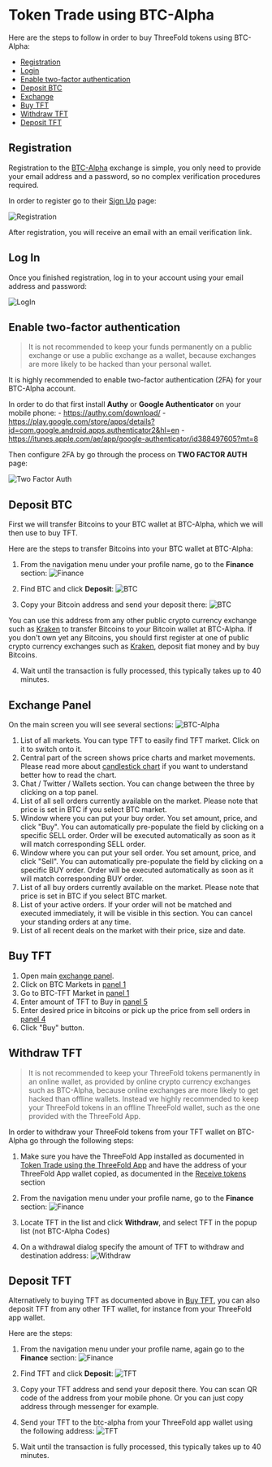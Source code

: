 # Token Trade using BTC-Alpha

Here are the steps to follow in order to buy ThreeFold tokens using BTC-Alpha:
- [Registration](#registration)
- [Login](#login)
- [Enable two-factor authentication](#2fa)
- [Deposit BTC](#deposit-btc)
- [Exchange](#exchange-panel)
- [Buy TFT](#buy-tft)
- [Withdraw TFT](#withdraw)
- [Deposit TFT](#deposit-tft)



<a id='registration'></a>

## Registration

Registration to the [BTC-Alpha](http://btc-alpha.com) exchange is simple, you only need to provide your email address and a password, so no complex verification procedures required. 

In order to register go to their [Sign Up](https://btc-alpha.com/accounts/register) page:

![Registration](img/btc-alpha-registration.png "Registration Screen")

After registration, you will receive an email with an email verification link.


<a id='login'></a>

## Log In

Once you finished registration, log in to your account using your email address and password:

![LogIn](img/btc-alpha-login.png "Login Screen")


<a id='2fa'></a>

## Enable two-factor authentication

> It is not recommended to keep your funds permanently on a public exchange or use a public exchange as a wallet, because exchanges are more likely to be hacked than your personal wallet.

It is highly recommended to enable two-factor authentication (2FA) for your BTC-Alpha account.

In order to do that first install **Authy** or **Google Authenticator** on your mobile phone:
    - https://authy.com/download/
    - https://play.google.com/store/apps/details?id=com.google.android.apps.authenticator2&hl=en
    - https://itunes.apple.com/ae/app/google-authenticator/id388497605?mt=8

Then configure 2FA by go through the process on **TWO FACTOR AUTH** page:

![Two Factor Auth](img/btc-alpha-two-factor.png "Withdraw Screen")


<a id='deposit-btc'></a>

## Deposit BTC

First we will transfer Bitcoins to your BTC wallet at BTC-Alpha, which we will then use to buy TFT.

Here are the steps to transfer Bitcoins into your BTC wallet at BTC-Alpha:

1. From the navigation menu under your profile name, go to the **Finance** section:
![Finance](img/btc-alpha-finance-section-300.png "Finance Screen")

2. Find BTC and click **Deposit**:
![BTC](img/btc-alpha-btc-deposit.png "BTC Screen")

3. Copy your Bitcoin address and send your deposit there:
![BTC](img/btc-alpha-btc-deposit2.png "BTC Screen")

You can use this address from any other public crypto currency exchange such as [Kraken](https://www.kraken.com) to transfer Bitcoins to your Bitcoin wallet at BTC-Alpha. If you don't own yet any Bitcoins, you should first register at one of public crypto currency exchanges such as [Kraken](https://www.kraken.com), deposit fiat money and by buy Bitcoins.

4. Wait until the transaction is fully processed, this typically takes up to 40 minutes.

<a id='exchange-panel'></a>

## Exchange Panel

On the main screen you will see several sections:
<a id='exchange-panel-image'>![BTC-Alpha](img/btc-alpha-sections.jpg "TFT Screen")</a>

1. List of all markets. You can type TFT to easily find TFT market. Click on it to switch onto it. 
2. Central part of the screen shows price charts and market movements. Please read more about [candlestick chart](https://www.investopedia.com/terms/c/candlestick.asp) if you want to understand better how to read the chart. 
3. Chat / Twitter / Wallets section. You can change between the three by clicking on a top panel.
4. List of all sell orders currently available on the market. Please note that price is set in BTC if you select BTC market. 
5. Window where you can put your buy order. You set amount, price, and click "Buy". You can automatically pre-populate the field by clicking on a specific SELL order. Order will be executed automatically as soon as it will match corresponding SELL order.
6. Window where you can put your sell order. You set amount, price, and click "Sell". You can automatically pre-populate the field by clicking on a specific BUY order. Order will be executed automatically as soon as it will match corresponding BUY order.
7. List of all buy orders currently available on the market. Please note that price is set in BTC if you select BTC market.
8. List of your active orders. If your order will not be matched and executed immediately, it will be visible in this section. You can cancel your standing orders at any time. 
9. List of all recent deals on the market with their price, size and date. 

<a id='buy-tft'></a>

## Buy TFT

1. Open main [exchange panel](#exchange-panel).
2. Click on BTC Markets in [panel 1](#exchange-panel)
3. Go to BTC-TFT Market in [panel 1](#exchange-panel)
3. Enter amount of TFT to Buy in [panel 5](#exchange-panel)
4. Enter desired price in bitcoins or pick up the price from sell orders in [panel 4](#exchange-panel)
5. Click "Buy" button.

<a id='Withdraw'></a>

## Withdraw TFT

> It is not recommended to keep your ThreeFold tokens permanently in an online wallet, as provided by online crypto currency exchanges such as BTC-Alpha, because online exchanges are more likely to get hacked than offline wallets. Instead we highly recommended to keep your ThreeFold tokens in an offline ThreeFold wallet, such as the one provided with the ThreeFold App.

In order to withdraw your ThreeFold tokens from your TFT wallet on BTC-Alpha go through the following steps:

1. Make sure you have the ThreeFold App installed as documented in [Token Trade using the ThreeFold App](threefold_app.md) and have the address of your ThreeFold App wallet copied, as documented in the [Receive tokens](threefold_app.md#receive) section

2. From the navigation menu under your profile name, go to the **Finance** section:
![Finance](img/btc-alpha-finance-section-300.png "Finance Screen")

3. Locate TFT in the list and click **Withdraw**, and select TFT in the popup list (not BTC-Alpha Codes)

4. On a withdrawal dialog specify the amount of TFT to withdraw and destination address:
![Withdraw](img/btc-alpha-withdraw.png "Withdraw Screen")


<a id='deposit-tft'></a>

## Deposit TFT

Alternatively to buying TFT as documented above in [Buy TFT](#buy-tft), you can also deposit TFT from any other TFT wallet, for instance from your ThreeFold app wallet. 

Here are the steps:

1. From the navigation menu under your profile name, again go to the **Finance** section:
![Finance](img/btc-alpha-finance-section.png "Finance Screen")

2. Find TFT and click **Deposit**:
![TFT](img/btc-alpha-tft-deposit.png "TFT Screen")

3. Copy your TFT address and send your deposit there. You can scan QR code of the address from your mobile phone. Or you can just copy address through messenger for example. 

4. Send your TFT to the btc-alpha from your ThreeFold app wallet using the following address: 
![TFT](img/btc-alpha-tft-deposit2.png "TFT Screen")

5. Wait until the transaction is fully processed, this typically takes up to 40 minutes. 



